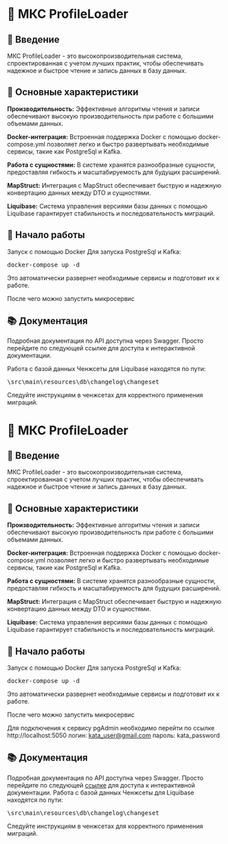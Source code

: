 # 🚀 МКС ProfileLoader
## 📌 Введение
МКС ProfileLoader - это высокопроизводительная система, спроектированная с учетом лучших практик, чтобы обеспечивать надежное и быстрое чтение и запись данных в базу данных.

## 🌟 Основные характеристики
**Производительность:** Эффективные алгоритмы чтения и записи обеспечивают высокую производительность при работе с большими объемами данных.

**Docker-интеграция:** Встроенная поддержка Docker с помощью docker-compose.yml позволяет легко и быстро развертывать необходимые сервисы, такие как PostgreSql и Kafka.

**Работа с сущностями:** В системе хранятся разнообразные сущности, предоставляя гибкость и масштабируемость для будущих расширений.

**MapStruct:** Интеграция с MapStruct обеспечивает быструю и надежную конвертацию данных между DTO и сущностями.

**Liquibase:** Система управления версиями базы данных с помощью Liquibase гарантирует стабильность и последовательность миграций.

##  🚀 Начало работы
Запуск с помощью Docker
Для запуска PostgreSql и Kafka:

<pre>
docker-compose up -d
</pre>

Это автоматически развернет необходимые сервисы и подготовит их к работе.

После чего можно запустить микросервис

## 📚 Документация
Подробная документация по API доступна через Swagger. Просто перейдите по следующей ссылке для доступа к интерактивной документации.

Работа с базой данных
Ченжсеты для Liquibase находятся по пути:

<pre>
\src\main\resources\db\changelog\changeset
</pre>

Следуйте инструкциям в ченжсетах для корректного применения миграций.
# 🚀 МКС ProfileLoader
## 📌 Введение
МКС ProfileLoader - это высокопроизводительная система, спроектированная с учетом лучших практик, чтобы обеспечивать надежное и быстрое чтение и запись данных в базу данных.

## 🌟 Основные характеристики
**Производительность:** Эффективные алгоритмы чтения и записи обеспечивают высокую производительность при работе с большими объемами данных.

**Docker-интеграция:** Встроенная поддержка Docker с помощью docker-compose.yml позволяет легко и быстро развертывать необходимые сервисы, такие как PostgreSql и Kafka.

**Работа с сущностями:** В системе хранятся разнообразные сущности, предоставляя гибкость и масштабируемость для будущих расширений.

**MapStruct:** Интеграция с MapStruct обеспечивает быструю и надежную конвертацию данных между DTO и сущностями.

**Liquibase:** Система управления версиями базы данных с помощью Liquibase гарантирует стабильность и последовательность миграций.

##  🚀 Начало работы
Запуск с помощью Docker
Для запуска PostgreSql и Kafka:

<pre>
docker-compose up -d
</pre>

Это автоматически развернет необходимые сервисы и подготовит их к работе.

После чего можно запустить микросервис

Для подключения к сервису pgAdmin необходимо перейти по ссылке http://localhost:5050 
логин: kata_user@gmail.com
пароль: kata_password

## 📚 Документация
Подробная документация по API доступна через Swagger. Просто перейдите по следующей [ссылке](http://localhost:8081/swagger-ui/index.html) для доступа к интерактивной документации.
Работа с базой данных
Ченжсеты для Liquibase находятся по пути:

<pre>
\src\main\resources\db\changelog\changeset
</pre>

Следуйте инструкциям в ченжсетах для корректного применения миграций.